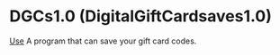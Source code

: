 # DGCs1.0 (DigitalGiftCardsaves1.0)
[Use](https://github.com/infinity-atom/DGCs1.0/releases)
A program that can save your gift card codes.
